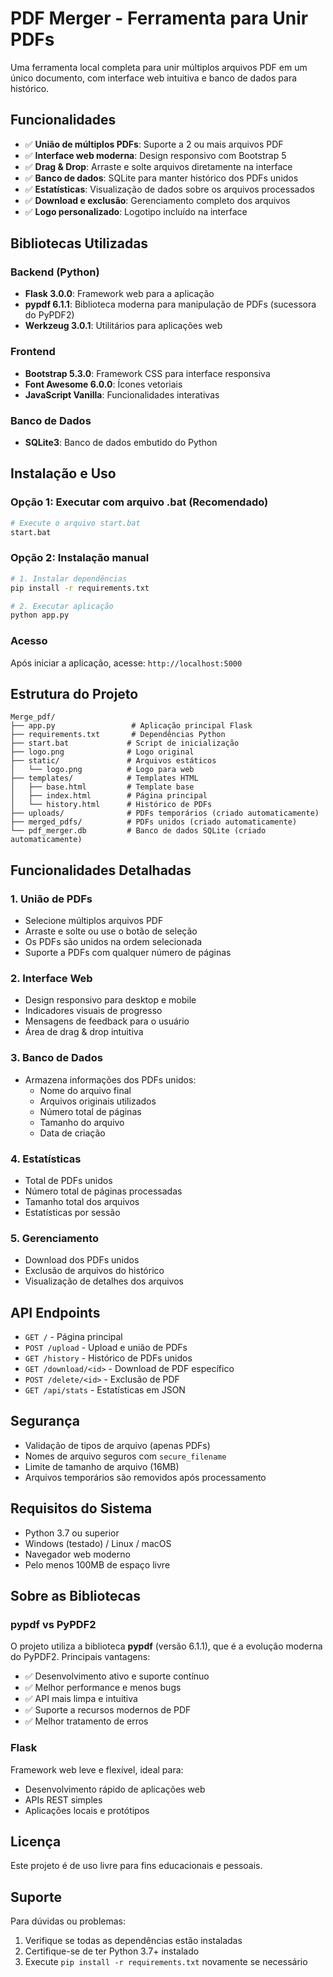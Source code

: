 # PDF Merger - Ferramenta para Unir PDFs

Uma ferramenta local completa para unir múltiplos arquivos PDF em um único documento, com interface web intuitiva e banco de dados para histórico.

## Funcionalidades

- ✅ **União de múltiplos PDFs**: Suporte a 2 ou mais arquivos PDF
- ✅ **Interface web moderna**: Design responsivo com Bootstrap 5
- ✅ **Drag & Drop**: Arraste e solte arquivos diretamente na interface
- ✅ **Banco de dados**: SQLite para manter histórico dos PDFs unidos
- ✅ **Estatísticas**: Visualização de dados sobre os arquivos processados
- ✅ **Download e exclusão**: Gerenciamento completo dos arquivos
- ✅ **Logo personalizado**: Logotipo incluído na interface

## Bibliotecas Utilizadas

### Backend (Python)
- **Flask 3.0.0**: Framework web para a aplicação
- **pypdf 6.1.1**: Biblioteca moderna para manipulação de PDFs (sucessora do PyPDF2)
- **Werkzeug 3.0.1**: Utilitários para aplicações web

### Frontend
- **Bootstrap 5.3.0**: Framework CSS para interface responsiva
- **Font Awesome 6.0.0**: Ícones vetoriais
- **JavaScript Vanilla**: Funcionalidades interativas

### Banco de Dados
- **SQLite3**: Banco de dados embutido do Python

## Instalação e Uso

### Opção 1: Executar com arquivo .bat (Recomendado)
```bash
# Execute o arquivo start.bat
start.bat
```

### Opção 2: Instalação manual
```bash
# 1. Instalar dependências
pip install -r requirements.txt

# 2. Executar aplicação
python app.py
```

### Acesso
Após iniciar a aplicação, acesse: `http://localhost:5000`

## Estrutura do Projeto

```
Merge_pdf/
├── app.py                 # Aplicação principal Flask
├── requirements.txt       # Dependências Python
├── start.bat             # Script de inicialização
├── logo.png              # Logo original
├── static/               # Arquivos estáticos
│   └── logo.png          # Logo para web
├── templates/            # Templates HTML
│   ├── base.html         # Template base
│   ├── index.html        # Página principal
│   └── history.html      # Histórico de PDFs
├── uploads/              # PDFs temporários (criado automaticamente)
├── merged_pdfs/          # PDFs unidos (criado automaticamente)
└── pdf_merger.db         # Banco de dados SQLite (criado automaticamente)
```

## Funcionalidades Detalhadas

### 1. União de PDFs
- Selecione múltiplos arquivos PDF
- Arraste e solte ou use o botão de seleção
- Os PDFs são unidos na ordem selecionada
- Suporte a PDFs com qualquer número de páginas

### 2. Interface Web
- Design responsivo para desktop e mobile
- Indicadores visuais de progresso
- Mensagens de feedback para o usuário
- Área de drag & drop intuitiva

### 3. Banco de Dados
- Armazena informações dos PDFs unidos:
  - Nome do arquivo final
  - Arquivos originais utilizados
  - Número total de páginas
  - Tamanho do arquivo
  - Data de criação

### 4. Estatísticas
- Total de PDFs unidos
- Número total de páginas processadas
- Tamanho total dos arquivos
- Estatísticas por sessão

### 5. Gerenciamento
- Download dos PDFs unidos
- Exclusão de arquivos do histórico
- Visualização de detalhes dos arquivos

## API Endpoints

- `GET /` - Página principal
- `POST /upload` - Upload e união de PDFs
- `GET /history` - Histórico de PDFs unidos
- `GET /download/<id>` - Download de PDF específico
- `POST /delete/<id>` - Exclusão de PDF
- `GET /api/stats` - Estatísticas em JSON

## Segurança

- Validação de tipos de arquivo (apenas PDFs)
- Nomes de arquivo seguros com `secure_filename`
- Limite de tamanho de arquivo (16MB)
- Arquivos temporários são removidos após processamento

## Requisitos do Sistema

- Python 3.7 ou superior
- Windows (testado) / Linux / macOS
- Navegador web moderno
- Pelo menos 100MB de espaço livre

## Sobre as Bibliotecas

### pypdf vs PyPDF2
O projeto utiliza a biblioteca **pypdf** (versão 6.1.1), que é a evolução moderna do PyPDF2. Principais vantagens:

- ✅ Desenvolvimento ativo e suporte contínuo
- ✅ Melhor performance e menos bugs
- ✅ API mais limpa e intuitiva
- ✅ Suporte a recursos modernos de PDF
- ✅ Melhor tratamento de erros

### Flask
Framework web leve e flexível, ideal para:
- Desenvolvimento rápido de aplicações web
- APIs REST simples
- Aplicações locais e protótipos

## Licença

Este projeto é de uso livre para fins educacionais e pessoais.

## Suporte

Para dúvidas ou problemas:
1. Verifique se todas as dependências estão instaladas
2. Certifique-se de ter Python 3.7+ instalado
3. Execute `pip install -r requirements.txt` novamente se necessário